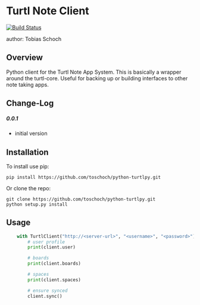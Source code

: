 Turtl Note Client
===============================
[![Build Status](https://drone.github.dietzi.mywire.org/api/badges/toschoch/python-turtlpy/status.svg)](https://drone.github.dietzi.mywire.org/toschoch/python-turtlpy)

author: Tobias Schoch


Overview
--------

Python client for the Turtl Note App System. This is basically a wrapper around the turtl-core. Useful for backing up or building interfaces to other note taking apps.


Change-Log
----------
##### 0.0.1
* initial version


Installation
------------

To install use pip:

    pip install https://github.com/toschoch/python-turtlpy.git


Or clone the repo:

    git clone https://github.com/toschoch/python-turtlpy.git
    python setup.py install


    
Usage
-----

```python
    with TurtlClient("http://<server-url>", "<username>", "<password>") as client:
        # user profile
        print(client.user)

        # boards
        print(client.boards)

        # spaces
        print(client.spaces)

        # ensure synced
        client.sync()
```